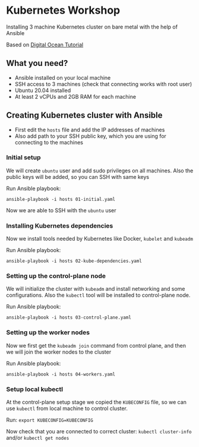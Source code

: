 # Kubernetes Workshop

Installing 3 machine Kubernetes cluster on bare metal with the help of Ansible

Based on [Digital Ocean Tutorial](https://www.digitalocean.com/community/tutorials/how-to-create-a-kubernetes-cluster-using-kubeadm-on-ubuntu-20-04)

## What you need?
- Ansible installed on your local machine
- SSH access to 3 machines (check that connecting works with root user)
- Ubuntu 20.04 installed
- At least 2 vCPUs and 2GB RAM for each machine

## Creating Kubernetes cluster with Ansible 

- First edit the `hosts` file and add the IP addresses of machines
- Also add path to your SSH public key, which you are using for connecting to the machines

### Initial setup

We will create `ubuntu` user and add sudo privileges on all machines. Also the public keys will be added, so you can 
SSH with same keys

Run Ansible playbook:

    ansible-playbook -i hosts 01-initial.yaml

Now we are able to SSH with the `ubuntu` user

### Installing Kubernetes dependencies

Now we install tools needed by Kubernetes like Docker, `kubelet` and `kubeadm`

Run Ansible playbook:

    ansible-playbook -i hosts 02-kube-dependencies.yaml

### Setting up the control-plane node

We will initialize the cluster with `kubeadm` and install networking and some configurations. Also the `kubectl` 
tool will be installed to control-plane node.

Run Ansible playbook:

    ansible-playbook -i hosts 03-control-plane.yaml

### Setting up the worker nodes

Now we first get the `kubeadm join` command from control plane, and then we will join the worker nodes to the cluster

Run Ansible playbook:

    ansible-playbook -i hosts 04-workers.yaml

### Setup local kubectl

At the control-plane setup stage we copied the `KUBECONFIG` file, so we can use `kubectl` from local machine to 
control cluster.

Run: `export KUBECONFIG=KUBECONFIG`

Now check that you are connected to correct cluster: `kubectl cluster-info` and/or `kubectl get nodes`
